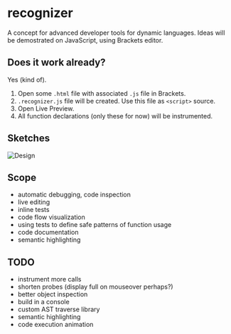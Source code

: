 recognizer
==========

A concept for advanced developer tools for dynamic languages.
Ideas will be demostrated on JavaScript, using Brackets editor.

## Does it work already?

Yes (kind of).

1. Open some `.html` file with associated `.js` file in Brackets.
2. `.recognizer.js` file will be created. Use this file as `<script>` source.
3. Open Live Preview.
4. All function declarations (only these for now) will be instrumented.

## Sketches

![Design](https://raw.github.com/equiet/recognizer/master/recognizer.png)
<!-- ![Design](https://raw.github.com/equiet/recognizer/master/recognizer_concept.png) -->

## Scope

- automatic debugging, code inspection
- live editing
- inline tests
- code flow visualization
- using tests to define safe patterns of function usage
- code documentation
- semantic highlighting

## TODO
- instrument more calls
- shorten probes (display full on mouseover perhaps?)
- better object inspection
- build in a console
- custom AST traverse library
- semantic highlighting
- code execution animation